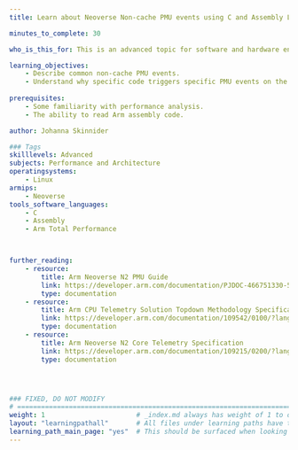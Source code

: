 ```yaml
---
title: Learn about Neoverse Non-cache PMU events using C and Assembly Language 

minutes_to_complete: 30

who_is_this_for: This is an advanced topic for software and hardware engineers to learn about why common non-cache PMU events occur.

learning_objectives: 
    - Describe common non-cache PMU events.
    - Understand why specific code triggers specific PMU events on the Neoverse N2 Core.
   
prerequisites:
    - Some familiarity with performance analysis.
    - The ability to read Arm assembly code.

author: Johanna Skinnider

### Tags
skilllevels: Advanced
subjects: Performance and Architecture
operatingsystems:
    - Linux
armips:
    - Neoverse
tools_software_languages:
    - C
    - Assembly
    - Arm Total Performance



further_reading:
    - resource:
        title: Arm Neoverse N2 PMU Guide
        link: https://developer.arm.com/documentation/PJDOC-466751330-590448/2-0/?lang=en
        type: documentation
    - resource:
        title: Arm CPU Telemetry Solution Topdown Methodology Specification 
        link: https://developer.arm.com/documentation/109542/0100/?lang=en
        type: documentation
    - resource:
        title: Arm Neoverse N2 Core Telemetry Specification 
        link: https://developer.arm.com/documentation/109215/0200/?lang=en
        type: documentation




### FIXED, DO NOT MODIFY
# ================================================================================
weight: 1                       # _index.md always has weight of 1 to order correctly
layout: "learningpathall"       # All files under learning paths have this same wrapper
learning_path_main_page: "yes"  # This should be surfaced when looking for related content. Only set for _index.md of learning path content.
---
```

